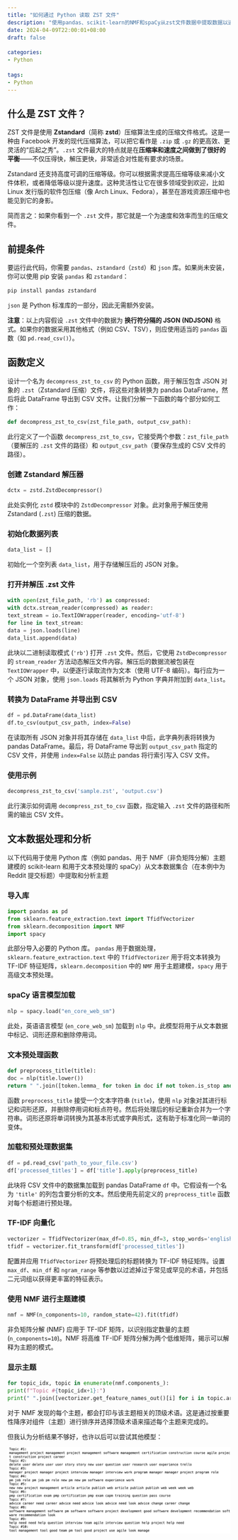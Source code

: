 ```yaml
---
title: "如何通过 Python 读取 ZST 文件"
description: "使用pandas、scikit-learn的NMF和spaCy从zst文件数据中提取数据以进行数据分析。"
date: 2024-04-09T22:00:01+08:00
draft: false

categories:
- Python

tags:
- Python
---
```


## 什么是 ZST 文件？

ZST 文件是使用 **Zstandard**（简称 **zstd**）压缩算法生成的压缩文件格式。这是一种由 Facebook 开发的现代压缩算法，可以把它看作是 `.zip` 或 `.gz` 的更高效、更灵活的“后起之秀”。`.zst` 文件最大的特点就是在**压缩率和速度之间做到了很好的平衡**——不仅压得快，解压更快，非常适合对性能有要求的场景。

Zstandard 还支持高度可调的压缩等级。你可以根据需求提高压缩等级来减小文件体积，或者降低等级以提升速度。这种灵活性让它在很多领域受到欢迎，比如 Linux 发行版的软件包压缩（像 Arch Linux、Fedora），甚至在游戏资源压缩中也能见到它的身影。

简而言之：如果你看到一个 `.zst` 文件，那它就是一个为速度和效率而生的压缩文件。


## 前提条件

要运行此代码，你需要 `pandas`、`zstandard`（`zstd`）和 `json` 库。如果尚未安装，你可以使用 pip 安装 `pandas` 和 `zstandard`：

```python
pip install pandas zstandard
```

`json` 是 Python 标准库的一部分，因此无需额外安装。

**注意**：以上内容假设 `.zst` 文件中的数据为 **换行符分隔的 JSON (NDJSON)** 格式。如果你的数据采用其他格式（例如 CSV、TSV），则应使用适当的 `pandas` 函数（如 `pd.read_csv()`）。

## 函数定义

设计一个名为 `decompress_zst_to_csv` 的 Python 函数，用于解压包含 JSON 对象的 `.zst`（Zstandard 压缩）文件，将这些对象转换为 pandas DataFrame，然后将此 DataFrame 导出到 CSV 文件。让我们分解一下函数的每个部分如何工作：

```python
def decompress_zst_to_csv(zst_file_path, output_csv_path):
```

此行定义了一个函数 `decompress_zst_to_csv`，它接受两个参数：`zst_file_path`（要解压的 `.zst` 文件的路径）和 `output_csv_path`（要保存生成的 CSV 文件的路径）。

### 创建 Zstandard 解压器

```python
dctx = zstd.ZstdDecompressor()
```

此处实例化 `zstd` 模块中的 `ZstdDecompressor` 对象。此对象用于解压使用 Zstandard (`.zst`) 压缩的数据。

### 初始化数据列表

```python
data_list = []
```

初始化一个空列表 `data_list`，用于存储解压后的 JSON 对象。

### 打开并解压 .zst 文件

```python
with open(zst_file_path, 'rb') as compressed:
with dctx.stream_reader(compressed) as reader:
text_stream = io.TextIOWrapper(reader, encoding='utf-8')
for line in text_stream:
data = json.loads(line)
data_list.append(data)
```

此块以二进制读取模式 (`'rb'`) 打开 `.zst` 文件。然后，它使用 `ZstdDecompressor` 的 `stream_reader` 方法动态解压文件内容。解压后的数据流被包装在 `TextIOWrapper` 中，以便逐行读取流作为文本（使用 UTF-8 编码）。每行应为一个 JSON 对象，使用 `json.loads` 将其解析为 Python 字典并附加到 `data_list`。

### 转换为 DataFrame 并导出到 CSV

```python
df = pd.DataFrame(data_list)
df.to_csv(output_csv_path, index=False)
```

在读取所有 JSON 对象并将其存储在 `data_list` 中后，此字典列表将转换为 pandas DataFrame。最后，将 DataFrame 导出到 `output_csv_path` 指定的 CSV 文件，并使用 `index=False` 以防止 pandas 将行索引写入 CSV 文件。

### 使用示例

```python
decompress_zst_to_csv('sample.zst', 'output.csv')
```

此行演示如何调用 `decompress_zst_to_csv` 函数，指定输入 `.zst` 文件的路径和所需的输出 CSV 文件。

## 文本数据处理和分析

以下代码用于使用 Python 库（例如 pandas、用于 NMF（非负矩阵分解）主题建模的 scikit-learn 和用于文本预处理的 spaCy）从文本数据集合（在本例中为 Reddit 提交标题）中提取和分析主题

### 导入库

```python
import pandas as pd
from sklearn.feature_extraction.text import TfidfVectorizer
from sklearn.decomposition import NMF
import spacy
```

此部分导入必要的 Python 库。 `pandas` 用于数据处理，`sklearn.feature_extraction.text` 中的 `TfidfVectorizer` 用于将文本转换为 TF-IDF 特征矩阵，`sklearn.decomposition` 中的 `NMF` 用于主题建模，`spacy` 用于高级文本预处理。

### spaCy 语言模型加载

```python
nlp = spacy.load("en_core_web_sm")
```

此处，英语语言模型 (`en_core_web_sm`) 加载到 `nlp` 中。此模型将用于从文本数据中标记、词形还原和删除停用词。

### 文本预处理函数

```python
def preprocess_title(title):
doc = nlp(title.lower())
return " ".join([token.lemma_ for token in doc if not token.is_stop and not token.is_punct and token.is_alpha])
```

函数 `preprocess_title` 接受一个文本字符串 (`title`)，使用 `nlp` 对象对其进行标记和词形还原，并删除停用词和标点符号。然后将处理后的标记重新合并为一个字符串。词形还原将单词转换为其基本形式或字典形式，这有助于标准化同一单词的变体。

### 加载和预处理数据集

```python
df = pd.read_csv('path_to_your_file.csv')
df['processed_titles'] = df['title'].apply(preprocess_title)
```

此块将 CSV 文件中的数据集加载到 pandas DataFrame `df` 中。它假设有一个名为 `'title'` 的列包含要分析的文本。然后使用先前定义的 `preprocess_title` 函数对每个标题进行预处理。

### TF-IDF 向量化

```python
vectorizer = TfidfVectorizer(max_df=0.85, min_df=3, stop_words='english', ngram_range=(1,2))
tfidf = vectorizer.fit_transform(df['processed_titles'])
```

配置并应用 `TfidfVectorizer` 将预处理后的标题转换为 TF-IDF 特征矩阵。设置 `max_df`、`min_df` 和 `ngram_range` 等参数以过滤掉过于常见或罕见的术语，并包括二元词组以获得更丰富的特征表示。

### 使用 NMF 进行主题建模

```python
nmf = NMF(n_components=10, random_state=42).fit(tfidf)
```

非负矩阵分解 (NMF) 应用于 TF-IDF 矩阵，以识别指定数量的主题 (`n_components=10`)。NMF 将高维 TF-IDF 矩阵分解为两个低维矩阵，揭示可以解释为主题的模式。

### 显示主题

```python
for topic_idx, topic in enumerate(nmf.components_):
print(f"Topic #{topic_idx+1}:")
print(" ".join([vectorizer.get_feature_names_out()[i] for i in topic.argsort()[:-10 - 1:-1]]))
```

对于 NMF 发现的每个主题，都会打印与该主题相关的顶级术语。这是通过按重要性降序对组件（主题）进行排序并选择顶级术语来描述每个主题来完成的。

但我认为分析结果不够好，也许以后可以尝试其他模型：

![](zst-file-extraction-analysis.png)